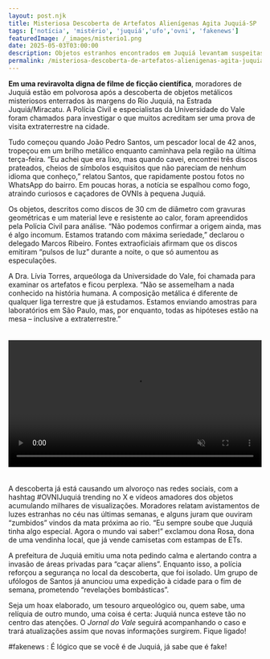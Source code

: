```yaml
---
layout: post.njk
title: Misteriosa Descoberta de Artefatos Alienígenas Agita Juquiá-SP
tags: ['notícia', 'mistério', 'juquiá','ufo','ovni', 'fakenews']
featuredImage: /_images/misterio1.png
date: 2025-05-03T03:00:00
description: Objetos estranhos encontrados em Juquiá levantam suspeitas de origem extraterrestre
permalink: /misteriosa-descoberta-de-artefatos-alienigenas-agita-juquia-sp/
---
```


**Em uma reviravolta digna de filme de ficção científica**, moradores de Juquiá estão em polvorosa após a descoberta de objetos metálicos misteriosos enterrados às margens do Rio Juquiá, na Estrada Juquiá/Miracatu. A Polícia Civil e especialistas da Universidade do Vale foram chamados para investigar o que muitos acreditam ser uma prova de visita extraterrestre na cidade.

Tudo começou quando João Pedro Santos, um pescador local de 42 anos, tropeçou em um brilho metálico enquanto caminhava pela região na última terça-feira. “Eu achei que era lixo, mas quando cavei, encontrei três discos prateados, cheios de símbolos esquisitos que não pareciam de nenhum idioma que conheço,” relatou Santos, que rapidamente postou fotos no WhatsApp do bairro. Em poucas horas, a notícia se espalhou como fogo, atraindo curiosos e caçadores de OVNIs à pequena Juquiá.

Os objetos, descritos como discos de 30 cm de diâmetro com gravuras geométricas e um material leve e resistente ao calor, foram apreendidos pela Polícia Civil para análise. “Não podemos confirmar a origem ainda, mas é algo incomum. Estamos tratando com máxima seriedade,” declarou o delegado Marcos Ribeiro. Fontes extraoficiais afirmam que os discos emitiram “pulsos de luz” durante a noite, o que só aumentou as especulações.

A Dra. Lívia Torres, arqueóloga da Universidade do Vale, foi chamada para examinar os artefatos e ficou perplexa. “Não se assemelham a nada conhecido na história humana. A composição metálica é diferente de qualquer liga terrestre que já estudamos. Estamos enviando amostras para laboratórios em São Paulo, mas, por enquanto, todas as hipóteses estão na mesa – inclusive a extraterrestre.”

<video controls autoplay muted width="100%" style="max-width: 600px; margin: 20px 0;">
  <source src="/_images/ufo1.mp4" type="video/mp4">
  Seu navegador não suporta a reprodução de vídeos.
</video>

A descoberta já está causando um alvoroço nas redes sociais, com a hashtag #OVNIJuquiá trending no X e vídeos amadores dos objetos acumulando milhares de visualizações. Moradores relatam avistamentos de luzes estranhas no céu nas últimas semanas, e alguns juram que ouviram “zumbidos” vindos da mata próxima ao rio. “Eu sempre soube que Juquiá tinha algo especial. Agora o mundo vai saber!” exclamou dona Rosa, dona de uma vendinha local, que já vende camisetas com estampas de ETs.

A prefeitura de Juquiá emitiu uma nota pedindo calma e alertando contra a invasão de áreas privadas para “caçar aliens”. Enquanto isso, a polícia reforçou a segurança no local da descoberta, que foi isolado. Um grupo de ufólogos de Santos já anunciou uma expedição à cidade para o fim de semana, prometendo “revelações bombásticas”.

Seja um hoax elaborado, um tesouro arqueológico ou, quem sabe, uma relíquia de outro mundo, uma coisa é certa: Juquiá nunca esteve tão no centro das atenções. O *Jornal do Vale* seguirá acompanhando o caso e trará atualizações assim que novas informações surgirem. Fique ligado!

#fakenews : É lógico que se você é de Juquiá, já sabe que é fake!

